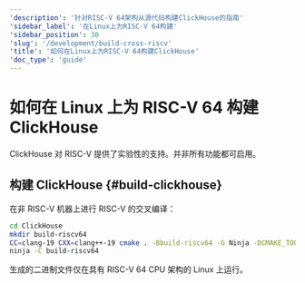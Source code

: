 ```yaml
---
'description': '针对RISC-V 64架构从源代码构建ClickHouse的指南'
'sidebar_label': '在Linux上为RISC-V 64构建'
'sidebar_position': 30
'slug': '/development/build-cross-riscv'
'title': '如何在Linux上为RISC-V 64构建ClickHouse'
'doc_type': 'guide'
---
```



# 如何在 Linux 上为 RISC-V 64 构建 ClickHouse

ClickHouse 对 RISC-V 提供了实验性的支持。并非所有功能都可启用。

## 构建 ClickHouse {#build-clickhouse}

在非 RISC-V 机器上进行 RISC-V 的交叉编译：

```bash
cd ClickHouse
mkdir build-riscv64
CC=clang-19 CXX=clang++-19 cmake . -Bbuild-riscv64 -G Ninja -DCMAKE_TOOLCHAIN_FILE=cmake/linux/toolchain-riscv64.cmake -DGLIBC_COMPATIBILITY=OFF -DENABLE_LDAP=OFF  -DOPENSSL_NO_ASM=ON -DENABLE_JEMALLOC=ON -DENABLE_PARQUET=OFF -DENABLE_GRPC=OFF -DENABLE_HDFS=OFF -DENABLE_MYSQL=OFF
ninja -C build-riscv64
```

生成的二进制文件仅在具有 RISC-V 64 CPU 架构的 Linux 上运行。

